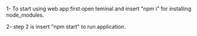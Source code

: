 1- To start using web app first open teminal and insert "npm i" for installing node_modules.


2- step 2 is insert "npm start" to run application.
